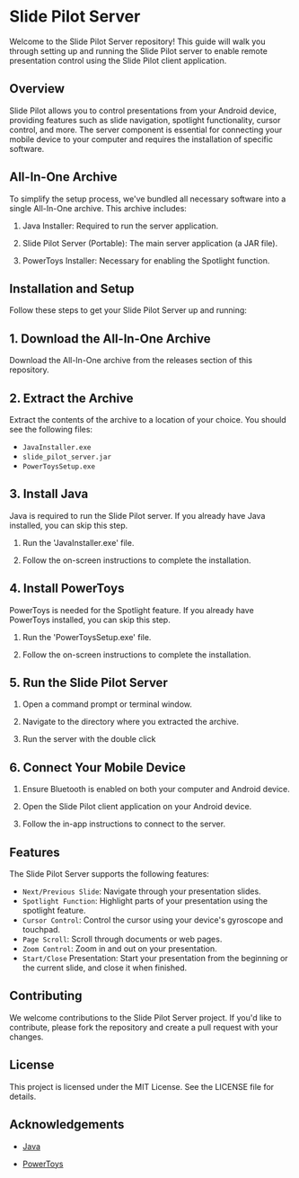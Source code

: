 
# Slide Pilot Server

Welcome to the Slide Pilot Server repository! This guide will walk you through setting up and running the Slide Pilot server to enable remote presentation control using the Slide Pilot client application.

## Overview

Slide Pilot allows you to control presentations from your Android device, providing features such as slide navigation, spotlight functionality, cursor control, and more. The server component is essential for connecting your mobile device to your computer and requires the installation of specific software.

## All-In-One Archive

To simplify the setup process, we've bundled all necessary software into a single All-In-One archive. This archive includes:

1. Java Installer: Required to run the server application.

2. Slide Pilot Server (Portable): The main server application (a JAR file).

3. PowerToys Installer: Necessary for enabling the Spotlight function.

## Installation and Setup

Follow these steps to get your Slide Pilot Server up and running:

## 1. Download the All-In-One Archive

Download the All-In-One archive from the releases section of this repository.

## 2. Extract the Archive

Extract the contents of the archive to a location of your choice. You should see the following files:

- `JavaInstaller.exe`
- `slide_pilot_server.jar`
- `PowerToysSetup.exe`

## 3. Install Java

Java is required to run the Slide Pilot server. If you already have Java installed, you can skip this step.

1. Run the 'JavaInstaller.exe' file.

2. Follow the on-screen instructions to complete the installation.

## 4. Install PowerToys

PowerToys is needed for the Spotlight feature. If you already have PowerToys installed, you can skip this step.

1. Run the 'PowerToysSetup.exe' file.

2. Follow the on-screen instructions to complete the installation.

## 5. Run the Slide Pilot Server

1. Open a command prompt or terminal window.

2. Navigate to the directory where you extracted the archive.

3. Run the server with the double click

## 6. Connect Your Mobile Device

1. Ensure Bluetooth is enabled on both your computer and Android device.

2. Open the Slide Pilot client application on your Android device.

3. Follow the in-app instructions to connect to the server.

## Features

The Slide Pilot Server supports the following features:

- `Next/Previous Slide`: Navigate through your presentation slides.
- `Spotlight Function`: Highlight parts of your presentation using the spotlight feature.
- `Cursor Control`: Control the cursor using your device's gyroscope and touchpad.
- `Page Scroll`: Scroll through documents or web pages.
- `Zoom Control`: Zoom in and out on your presentation.
- `Start/Close` Presentation: Start your presentation from the beginning or the current slide, and close it when finished.

## Contributing

We welcome contributions to the Slide Pilot Server project. If you'd like to contribute, please fork the repository and create a pull request with your changes.

## License

This project is licensed under the MIT License. See the LICENSE file for details.

## Acknowledgements

- [Java](https://www.java.com/en/download/manual.jsp)

- [PowerToys](https://github.com/microsoft/PowerToys/releases/tag/v0.82.1)